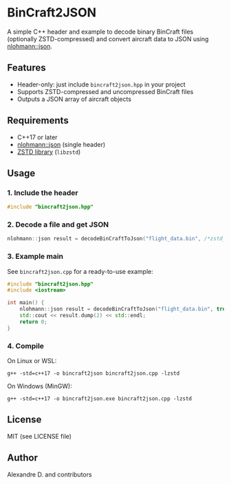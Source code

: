 # BinCraft2JSON

A simple C++ header and example to decode binary BinCraft files (optionally ZSTD-compressed) and convert aircraft data to JSON using [nlohmann::json](https://github.com/nlohmann/json).

## Features
- Header-only: just include `bincraft2json.hpp` in your project
- Supports ZSTD-compressed and uncompressed BinCraft files
- Outputs a JSON array of aircraft objects

## Requirements
- C++17 or later
- [nlohmann::json](https://github.com/nlohmann/json) (single header)
- [ZSTD library](https://github.com/facebook/zstd) (`libzstd`)

## Usage

### 1. Include the header
```cpp
#include "bincraft2json.hpp"
```

### 2. Decode a file and get JSON
```cpp
nlohmann::json result = decodeBinCraftToJson("flight_data.bin", /*zstd_compressed=*/true);
```

### 3. Example main
See `bincraft2json.cpp` for a ready-to-use example:
```cpp
#include "bincraft2json.hpp"
#include <iostream>

int main() {
    nlohmann::json result = decodeBinCraftToJson("flight_data.bin", true);
    std::cout << result.dump(2) << std::endl;
    return 0;
}
```

### 4. Compile
On Linux or WSL:
```
g++ -std=c++17 -o bincraft2json bincraft2json.cpp -lzstd
```
On Windows (MinGW):
```
g++ -std=c++17 -o bincraft2json.exe bincraft2json.cpp -lzstd
```

## License
MIT (see LICENSE file)

## Author
Alexandre D. and contributors
